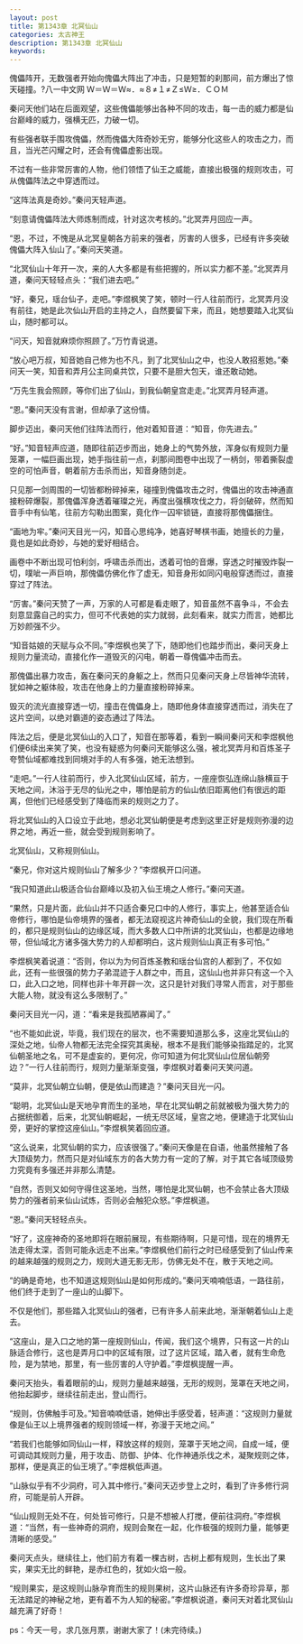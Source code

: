 ```yaml
---
layout: post
title: 第1343章 北冥仙山
categories: 太古神王
description: 第1343章 北冥仙山
keywords:
---
```


傀儡阵开，无数强者开始向傀儡大阵出了冲击，只是短暂的刹那间，前方爆出了惊天碰撞。?八一中文网  Ｗ＝Ｗ＝Ｗ≈．≈８≠１≠Ｚ≤Ｗ≥．ＣＯＭ

秦问天他们站在后面观望，这些傀儡能够出各种不同的攻击，每一击的威力都是仙台巅峰的威力，强横无匹，力破一切。

有些强者联手围攻傀儡，然而傀儡大阵奇妙无穷，能够分化这些人的攻击之力，而且，当光芒闪耀之时，还会有傀儡虚影出现。

不过有一些非常厉害的人物，他们领悟了仙王之威能，直接出极强的规则攻击，可从傀儡阵法之中穿透而过。

“这阵法真是奇妙。”秦问天轻声道。

“刻意请傀儡阵法大师炼制而成，针对这次考核的。”北冥弄月回应一声。

“恩，不过，不愧是从北冥皇朝各方前来的强者，厉害的人很多，已经有许多突破傀儡大阵入仙山了。”秦问天笑道。

“北冥仙山十年开一次，来的人大多都是有些把握的，所以实力都不差。”北冥弄月道，秦问天轻轻点头：“我们进去吧。”

“好，秦兄，瑶台仙子，走吧。”李煜枫笑了笑，顿时一行人往前而行，北冥弄月没有前往，她是此次仙山开启的主持之人，自然要留下来，而且，她想要踏入北冥仙山，随时都可以。

“问天，知音就麻烦你照顾了。”万竹青说道。

“放心吧万叔，知音她自己修为也不凡，到了北冥仙山之中，也没人敢招惹她。”秦问天一笑，知音和弄月公主同桌共饮，只要不是胆大包天，谁还敢动她。

“万先生我会照顾，等你们出了仙山，到我仙朝皇宫走走。”北冥弄月轻声道。

“恩。”秦问天没有言谢，但却承了这份情。

脚步迈出，秦问天他们往阵法而行，他对着知音道：“知音，你先进去。”

“好。”知音轻声应道，随即往前迈步而出，她身上的气势外放，浑身似有规则力量笼罩，一幅巨画出现，她手指往前一点，刹那间图卷中出现了一柄剑，带着撕裂虚空的可怕声音，朝着前方击杀而出，知音身随剑走。

只见那一剑周围的一切皆都粉碎掉来，碰撞到傀儡攻击之时，傀儡出的攻击神通直接粉碎爆裂，那傀儡浑身透着璀璨之光，再度出强横攻伐之力，将剑破碎，然而知音手中有仙笔，往前方勾勒出图案，竟化作一囚牢锁链，直接将那傀儡捆住。

“画地为牢。”秦问天目光一闪，知音心思纯净，她喜好琴棋书画，她擅长的力量，竟也是如此奇妙，与她的爱好相结合。

画卷中不断出现可怕利剑，呼啸击杀而出，透着可怕的音爆，穿透之时摧毁炸裂一切，噗呲一声巨响，那傀儡仿佛化作了虚无，知音身形如同闪电般穿透而过，直接穿过了阵法。

“厉害。”秦问天赞了一声，万家的人可都是看走眼了，知音虽然不喜争斗，不会去刻意显露自己的实力，但可不代表她的实力就弱，此刻看来，就实力而言，她都比万妙颜强不少。

“知音姑娘的天赋与众不同。”李煜枫也笑了下，随即他们也踏步而出，秦问天身上规则力量流动，直接化作一道毁灭的闪电，朝着一尊傀儡冲击而去。

那傀儡出暴力攻击，轰在秦问天的身躯之上，然而只见秦问天身上尽皆神华流转，犹如神之躯体般，攻击在他身上的力量直接粉碎掉来。

毁灭的流光直接穿透一切，撞击在傀儡身上，随即他身体直接穿透而过，消失在了这片空间，以绝对霸道的姿态通过了阵法。

阵法之后，便是北冥仙山的入口了，知音在那等着，看到一瞬间秦问天和李煜枫他们便6续出来笑了笑，也没有疑惑为何秦问天能够这么强，被北冥弄月和百炼圣子夸赞仙域都难找到同境对手的人有多强，她无法想到。

“走吧。”一行人往前而行，步入北冥仙山区域，前方，一座座恢弘连绵山脉横亘于天地之间，沐浴于无尽的仙光之中，哪怕是前方的仙山依旧距离他们有很远的距离，但他们已经感受到了降临而来的规则之力了。

将北冥仙山的入口设立于此地，想必北冥仙朝便是考虑到这里正好是规则弥漫的边界之地，再近一些，就会受到规则影响了。

北冥仙山，又称规则仙山。

“秦兄，你对这片规则仙山了解多少？”李煜枫开口问道。

“我只知道此山极适合仙台巅峰以及初入仙王境之人修行。”秦问天道。

“果然，只是片面，此仙山并不只适合秦兄口中的人修行，事实上，他甚至适合仙帝修行，哪怕是仙帝境界的强者，都无法窥视这片神奇仙山的全貌，我们现在所看的，都只是规则仙山的边缘区域，而大多数人口中所讲的北冥仙山，也都是边缘地带，但仙域北方诸多强大势力的人却都明白，这片规则仙山真正有多可怕。”

李煜枫笑着说道：“否则，你以为为何百炼圣教和瑶台仙宫的人都到了，不仅如此，还有一些很强的势力子弟混迹于人群之中，而且，这仙山也并非只有这一个入口，此入口之地，同样也非十年开辟一次，这只是针对我们寻常人而言，对于那些大能人物，就没有这么多限制了。”

秦问天目光一闪，道：“看来是我孤陋寡闻了。”

“也不能如此说，毕竟，我们现在的层次，也不需要知道那么多，这座北冥仙山的深处之地，仙帝人物都无法完全探究其奥秘，根本不是我们能够染指踏足的，北冥仙朝圣地之名，可不是虚妄的，更何况，你可知道为何北冥仙山位居仙朝旁边？”一行人往前而行，规则力量渐渐变强，李煜枫对着秦问天笑问道。

“莫非，北冥仙朝立仙朝，便是依山而建造？”秦问天目光一闪。

“聪明，北冥仙山是天地孕育而生的圣地，早在北冥仙朝之前就被极为强大势力的占据统御着，后来，北冥仙朝崛起，一统无尽区域，皇宫之地，便建造于北冥仙山旁，更好的掌控这座仙山。”李煜枫笑着回应道。

“这么说来，北冥仙朝的实力，应该很强了。”秦问天像是在自语，他虽然接触了各大顶级势力，然而只是对仙域东方的各大势力有一定的了解，对于其它各域顶级势力究竟有多强还并非那么清楚。

“自然，否则又如何守得住这圣地，当然，哪怕是北冥仙朝，也不会禁止各大顶级势力的强者前来仙山试炼，否则必会触犯众怒。”李煜枫道。

“恩。”秦问天轻轻点头。

“好了，这座神奇的圣地即将在眼前展现，有些期待啊，只是可惜，现在的境界无法走得太深，否则可能永远走不出来。”李煜枫他们前行之时已经感受到了仙山传来的越来越强的规则之力，规则大道无影无形，仿佛无处不在，散于天地之间。

“的确是奇地，也不知道这规则仙山是如何形成的。”秦问天喃喃低语，一路往前，他们终于走到了一座山的山脚下。

不仅是他们，那些踏入北冥仙山的强者，已有许多人前来此地，渐渐朝着仙山上走去。

“这座山，是入口之地的第一座规则仙山，传闻，我们这个境界，只有这一片的山脉适合修行，这也是弄月口中的区域有限，过了这片区域，踏入者，就有生命危险，是为禁地，那里，有一些厉害的人守护着。”李煜枫提醒一声。

秦问天抬头，看着眼前的山，规则力量越来越强，无形的规则，笼罩在天地之间，他抬起脚步，继续往前走出，登山而行。

“规则，仿佛触手可及。”知音喃喃低语，她伸出手感受着，轻声道：“这规则力量就像是仙王以上境界强者的规则领域一样，弥漫于天地之间。”

“若我们也能够如同仙山一样，释放这样的规则，笼罩于天地之间，自成一域，便可调动其规则力量，用于攻击、防御、护体、化作神通杀伐之术，凝聚规则之体，那样，便是真正的仙王境了。”李煜枫低声道。

“山脉似乎有不少洞府，可入其中修行。”秦问天迈步登上之时，看到了许多修行洞府，可能是前人开辟。

“仙山规则无处不在，何处皆可修行，只是不想被人打搅，便前往洞府。”李煜枫道：“当然，有一些神奇的洞府，规则会聚在一起，化作极强的规则力量，能够更清晰的感受。”

秦问天点头，继续往上，他们前方有着一棵古树，古树上都有规则，生长出了果实，果实无比的鲜艳，是赤红色的，犹如火焰一般。

“规则果实，是这规则山脉孕育而生的规则果树，这片山脉还有许多奇珍异草，那无法踏足的神秘之地，更有着不为人知的秘密。”李煜枫说道，秦问天对着北冥仙山越充满了好奇！

ps：今天一号，求几张月票，谢谢大家了！(未完待续。)
